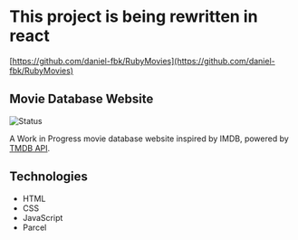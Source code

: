 # This project is being rewritten in react

[https://github.com/daniel-fbk/RubyMovies](https://github.com/daniel-fbk/RubyMovies)

## Movie Database Website

![Status](https://img.shields.io/badge/status-Discontinued-red)

A Work in Progress movie database website inspired by IMDB, powered by [TMDB API](https://www.themoviedb.org/).

## Technologies

- HTML
- CSS
- JavaScript
- Parcel

